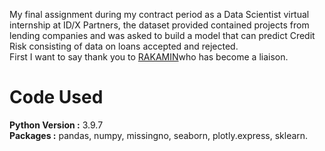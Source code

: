 My final assignment during my contract period as a Data Scientist virtual internship at ID/X Partners, the dataset provided contained projects from lending companies and was asked to build a model that can predict Credit Risk consisting of data on loans accepted and rejected.
<br>
First I want to say thank you to [RAKAMIN](https://www.rakamin.com/virtual-internship-experience)who has become a liaison.
# Code Used
**Python Version :** 3.9.7
<br>
**Packages :** pandas, numpy, missingno, seaborn, plotly.express, sklearn.
